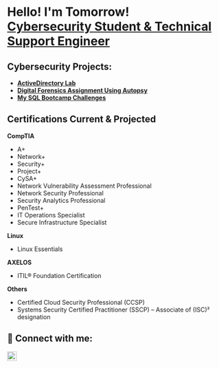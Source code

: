 <h1>Hello! I'm Tomorrow! <br/><a href="www.linkedin.com/in/tomorrow-carswell-947335297">Cybersecurity Student & Technical Support Engineer</a></h1>

<h2>Cybersecurity Projects:</h2>

- <b><a href="https://github.com/tcarswell1987/activedirectbeginner.git">ActiveDirectory Lab</a></b>
- <b><a href="https://github.com/tcarswell1987/digitalforensicsassignment">Digital Forensics Assignment Using Autopsy</a></b>
- <b><a href="https://tcarswell.notion.site/The-Complete-SQL-Bootcamp-Challenges-102743d159d38055a44cec4fdfec98a4">My SQL Bootcamp Challenges</a></b>

<h2>Certifications Current & Projected</h2>

<b>CompTIA</b>
- A+
- Network+
- Security+
- Project+
- CySA+
- Network Vulnerability Assessment Professional
- Network Security Professional
- Security Analytics Professional
- PenTest+
- IT Operations Specialist
- Secure Infrastructure Specialist

<b>Linux</b>
- Linux Essentials

<b>AXELOS</b>
- ITIL® Foundation Certification

<b>Others</b>
- Certified Cloud Security Professional (CCSP)
- Systems Security Certified Practitioner (SSCP) – Associate of (ISC)² designation

<h2> 🤳 Connect with me:</h2>

[<img align="left" alt="TomorrowCarswell | LinkedIn" width="22px" src="https://cdn.jsdelivr.net/npm/simple-icons@v3/icons/linkedin.svg" />][linkedin]

[linkedin]: https://www.linkedin.com/in/tomorrow-carswell/
